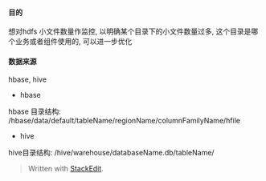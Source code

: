 #### 目的 
想对hdfs 小文件数量作监控, 以明确某个目录下的小文件数量过多, 这个目录是哪个业务或者组件使用的, 可以进一步优化

#### 数据来源
hbase, hive

* hbase


hbase 目录结构: /hbase/data/default/tableName/regionName/columnFamilyName/hfile

* hive 

hive目录结构: /hive/warehouse/databaseName.db/tableName/





> Written with [StackEdit](https://stackedit.io/).
<!--stackedit_data:
eyJoaXN0b3J5IjpbLTEzNzAxMzc3OCwzMTMzMzAwMjQsMTE1ND
g3OTgxNSwyMDE2MDg2ODNdfQ==
-->